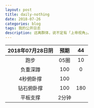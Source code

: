 ```yaml
---
layout: post
title: daily-nothing
date: 2018-07-26
categories: blog
tags: 我的公开日志
description: 远离群体，说不定有「上帝视角」。
---
```

|2018年07月28日阴|预期|44|  
|:----:|:----:|:----:|  
|跑步|05圈|10|
|负重深蹲|100|0|
|4秒俯卧撑|100||
|钻石俯卧撑|100|180|
|平板支撑|2分钟||
